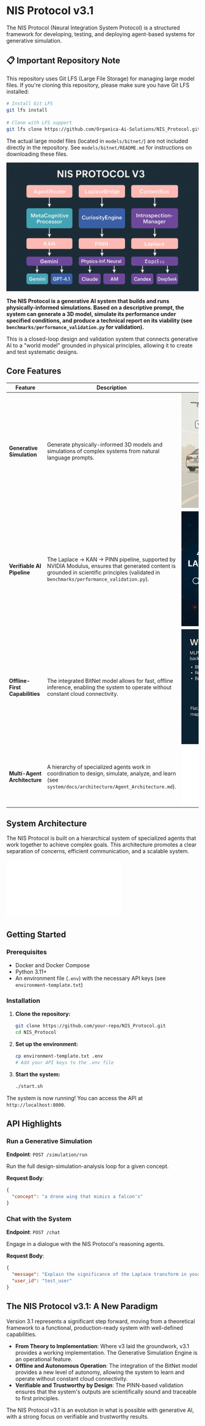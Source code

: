 # NIS Protocol v3.1

The NIS Protocol (Neural Integration System Protocol) is a structured framework for developing, testing, and deploying agent-based systems for generative simulation.

## 📋 Important Repository Note
This repository uses Git LFS (Large File Storage) for managing large model files. If you're cloning this repository, please make sure you have Git LFS installed:

```bash
# Install Git LFS
git lfs install

# Clone with LFS support
git lfs clone https://github.com/Organica-Ai-Solutions/NIS_Protocol.git
```

The actual large model files (located in `models/bitnet/`) are not included directly in the repository. See `models/bitnet/README.md` for instructions on downloading these files.

![NIS Protocol Banner](assets/images_organized/mathematical_visuals/v3map.png)

**The NIS Protocol is a generative AI system that builds and runs physically-informed simulations. Based on a descriptive prompt, the system can generate a 3D model, simulate its performance under specified conditions, and produce a technical report on its viability (see `benchmarks/performance_validation.py` for validation).**

This is a closed-loop design and validation system that connects generative AI to a "world model" grounded in physical principles, allowing it to create and test systematic designs.

## Core Features

| Feature                       | Description                                                                                                                              | Visual                                                                                                       |
| ----------------------------- | ---------------------------------------------------------------------------------------------------------------------------------------- | ------------------------------------------------------------------------------------------------------------ |
| **Generative Simulation**     | Generate physically-informed 3D models and simulations of complex systems from natural language prompts. | ![Simulation Example](assets/images_organized/system_screenshots/usesExamples.png)                           |
| **Verifiable AI Pipeline**    | The Laplace → KAN → PINN pipeline, supported by NVIDIA Modulus, ensures that generated content is grounded in scientific principles (validated in `benchmarks/performance_validation.py`). | ![Verifiable AI Pipeline](assets/images_organized/mathematical_visuals/laplace+kan.png)                      |
| **Offline-First Capabilities** | The integrated BitNet model allows for fast, offline inference, enabling the system to operate without constant cloud connectivity.     | ![BitNet Integration](assets/images_organized/mathematical_visuals/mlp.png)                                |
| **Multi-Agent Architecture**  | A hierarchy of specialized agents work in coordination to design, simulate, analyze, and learn (see `system/docs/architecture/Agent_Architecture.md`).                                   | ![Agent Architecture](system/docs/diagrams/agent_hierarchy/communication_hierarchy.md)                      |

## System Architecture

The NIS Protocol is built on a hierarchical system of specialized agents that work together to achieve complex goals. This architecture promotes a clear separation of concerns, efficient communication, and a scalable system.

![Agent Hierarchy Diagram](system/docs/diagrams/agent_hierarchy/communication_hierarchy.md#nis-protocol-agent-communication-hierarchy)

## Getting Started

### Prerequisites

- Docker and Docker Compose
- Python 3.11+
- An environment file (`.env`) with the necessary API keys (see `environment-template.txt`)

### Installation

1.  **Clone the repository:**
    ```bash
    git clone https://github.com/your-repo/NIS_Protocol.git
    cd NIS_Protocol
    ```
2.  **Set up the environment:**
    ```bash
    cp environment-template.txt .env
    # Add your API keys to the .env file
    ```
3.  **Start the system:**
    ```bash
    ./start.sh
    ```

The system is now running! You can access the API at `http://localhost:8000`.

## API Highlights

### Run a Generative Simulation
**Endpoint**: `POST /simulation/run`

Run the full design-simulation-analysis loop for a given concept.

**Request Body**:
```json
{
  "concept": "a drone wing that mimics a falcon's"
}
```

### Chat with the System
**Endpoint**: `POST /chat`

Engage in a dialogue with the NIS Protocol's reasoning agents.

**Request Body**:
```json
{
  "message": "Explain the significance of the Laplace transform in your pipeline.",
  "user_id": "test_user"
}
```

## The NIS Protocol v3.1: A New Paradigm

Version 3.1 represents a significant step forward, moving from a theoretical framework to a functional, production-ready system with well-defined capabilities.

- **From Theory to Implementation**: Where v3 laid the groundwork, v3.1 provides a working implementation. The Generative Simulation Engine is an operational feature.
- **Offline and Autonomous Operation**: The integration of the BitNet model provides a new level of autonomy, allowing the system to learn and operate without constant cloud connectivity.
- **Verifiable and Trustworthy by Design**: The PINN-based validation ensures that the system's outputs are scientifically sound and traceable to first principles.

The NIS Protocol v3.1 is an evolution in what is possible with generative AI, with a strong focus on verifiable and trustworthy results.

